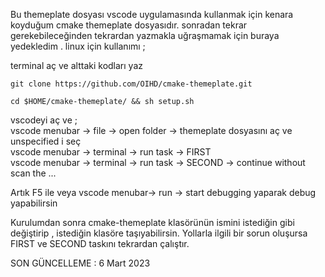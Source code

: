 Bu themeplate dosyası vscode uygulamasında kullanmak için kenara koyduğum cmake themeplate dosyasıdır. sonradan tekrar gerekebileceğinden tekrardan yazmakla uğraşmamak için buraya yedekledim . linux için kullanımı ;

terminal aç ve alttaki kodları yaz   

`git clone https://github.com/OIHD/cmake-themeplate.git   `

`cd $HOME/cmake-themeplate/ && sh setup.sh`   

vscodeyi aç ve ;   
vscode menubar -> file -> open folder -> themeplate dosyasını aç ve unspecified i seç   
vscode menubar -> terminal -> run task -> FIRST   
vscode menubar -> terminal -> run task -> SECOND -> continue without scan the ...   

Artık F5 ile veya
vscode menubar-> run -> start debugging
yaparak debug yapabilirsin

Kurulumdan sonra cmake-themeplate klasörünün ismini istediğin gibi değiştirip , istediğin klasöre taşıyabilirsin. Yollarla ilgili bir sorun oluşursa FIRST ve SECOND taskını tekrardan çalıştır.

SON GÜNCELLEME : 6 Mart 2023
